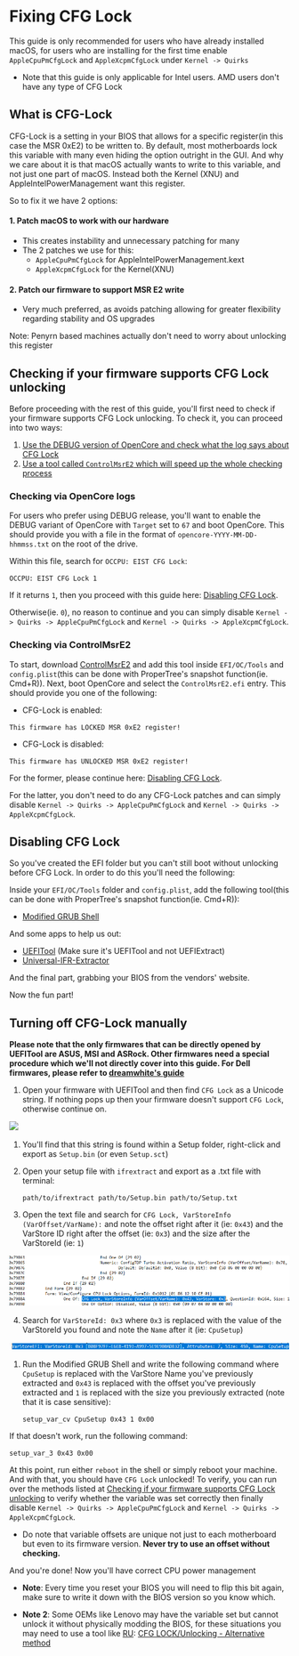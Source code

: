 # Fixing CFG Lock

This guide is only recommended for users who have already installed macOS, for users who are installing for the first time enable `AppleCpuPmCfgLock` and `AppleXcpmCfgLock` under `Kernel -> Quirks`

* Note that this guide is only applicable for Intel users. AMD users don't have any type of CFG Lock

## What is CFG-Lock

CFG-Lock is a setting in your BIOS that allows for a specific register(in this case the MSR 0xE2) to be written to. By default, most motherboards lock this variable with many even hiding the option outright in the GUI. And why we care about it is that macOS actually wants to write to this variable, and not just one part of macOS. Instead both the Kernel (XNU) and AppleIntelPowerManagement want this register.

So to fix it we have 2 options:

#### 1. Patch macOS to work with our hardware

* This creates instability and unnecessary patching for many
* The 2 patches we use for this:
  * `AppleCpuPmCfgLock` for AppleIntelPowerManagement.kext
  * `AppleXcpmCfgLock` for the Kernel(XNU)

#### 2. Patch our firmware to support MSR E2 write

* Very much preferred, as avoids patching allowing for greater flexibility regarding stability and OS upgrades
  
Note: Penyrn based machines actually don't need to worry about unlocking this register

## Checking if your firmware supports CFG Lock unlocking

Before proceeding with the rest of this guide, you'll first need to check if your firmware supports CFG Lock unlocking.
To check it, you can proceed into two ways:

1. [Use the DEBUG version of OpenCore and check what the log says about CFG Lock](#checking-via-opencore-logs)
2. [Use a tool called `ControlMsrE2` which will speed up the whole checking process](#checking-via-ControlMsrE2)

### Checking via OpenCore logs

For users who prefer using DEBUG release, you'll want to enable the DEBUG variant of OpenCore with `Target` set to `67` and boot OpenCore. This should provide you with a file in the format of `opencore-YYYY-MM-DD-hhmmss.txt` on the root of the drive.

Within this file, search for `OCCPU: EIST CFG Lock`:

```
OCCPU: EIST CFG Lock 1
```

If it returns `1`, then you proceed with this guide here: [Disabling CFG Lock](#disabling-cfg-lock).

Otherwise(ie. `0`), no reason to continue and you can simply disable `Kernel -> Quirks -> AppleCpuPmCfgLock` and `Kernel -> Quirks -> AppleXcpmCfgLock`.

### Checking via ControlMsrE2

To start, download [ControlMsrE2](https://github.com/acidanthera/OpenCorePkg/releases) and add this tool inside `EFI/OC/Tools` and `config.plist`(this can be done with ProperTree's snapshot function(ie. Cmd+R)). Next, boot OpenCore and select the `ControlMsrE2.efi` entry. This should provide you one of the following:

* CFG-Lock is enabled:

```
This firmware has LOCKED MSR 0xE2 register!
```

* CFG-Lock is disabled:

```
This firmware has UNLOCKED MSR 0xE2 register!
```

For the former, please continue here: [Disabling CFG Lock](#disabling-cfg-lock).  

For the latter, you don't need to do any CFG-Lock patches and can simply disable `Kernel -> Quirks -> AppleCpuPmCfgLock` and `Kernel -> Quirks -> AppleXcpmCfgLock`.

## Disabling CFG Lock

So you've created the EFI folder but you can't still boot without unlocking before CFG Lock. In order to do this you'll need the following:

Inside your `EFI/OC/Tools` folder and `config.plist`, add the following tool(this can be done with ProperTree's snapshot function(ie. Cmd+R)):

* [Modified GRUB Shell](https://github.com/datasone/grub-mod-setup_var/releases)

And some apps to help us out:

* [UEFITool](https://github.com/LongSoft/UEFITool/releases) (Make sure it's UEFITool and not UEFIExtract)
* [Universal-IFR-Extractor](https://github.com/LongSoft/Universal-IFR-Extractor/releases)

And the final part, grabbing your BIOS from the vendors' website.

Now the fun part!

## Turning off CFG-Lock manually

**Please note that the only firmwares that can be directly opened by UEFITool are ASUS, MSI and ASRock. Other firmwares need a special procedure which we'll not directly cover into this guide. For Dell firmwares, please refer to [dreamwhite's guide](https://github.com/dreamwhite/bios-extraction-guide/tree/master/Dell)**

1. Open your firmware with UEFITool and then find `CFG Lock` as a Unicode string. If nothing pops up then your firmware doesn't support `CFG Lock`, otherwise continue on.

![](../images/extras/msr-lock-md/uefi-tool.png)

1. You'll find that this string is found within a Setup folder, right-click and export as `Setup.bin` (or even `Setup.sct`)
2. Open your setup file with `ifrextract` and export as a .txt file with terminal:

   ```
   path/to/ifrextract path/to/Setup.bin path/to/Setup.txt
   ```

3. Open the text file and search for `CFG Lock, VarStoreInfo (VarOffset/VarName):` and note the offset right after it (ie: `0x43`) and the VarStore ID right after the offset (ie: `0x3`) and the size after the VarStoreId (ie: `1`)

![](../images/extras/msr-lock-md/MSR-Find.png)

4. Search for `VarStoreId: 0x3` where `0x3` is replaced with the value of the VarStoreId you found and note the `Name` after it (ie: `CpuSetup`)

![](../images/extras/msr-lock-md/VarStoreID-Find.png)

1. Run the Modified GRUB Shell and write the following command where `CpuSetup` is replaced with the VarStore Name you've previously extracted and `0x43` is replaced with the offset you've previously extracted and `1` is replaced with the size you previously extracted (note that it is case sensitive):

   ```
   setup_var_cv CpuSetup 0x43 1 0x00
   ```
If that doesn't work, run the following command:
   ```
   setup_var_3 0x43 0x00
   ```

At this point, run either `reboot` in the shell or simply reboot your machine. And with that, you should have `CFG Lock` unlocked! To verify, you can run over the methods listed at [Checking if your firmware supports CFG Lock unlocking](#checking-if-your-firmware-supports-cfg-lock-unlocking) to verify whether the variable was set correctly then finally disable `Kernel -> Quirks -> AppleCpuPmCfgLock` and `Kernel -> Quirks -> AppleXcpmCfgLock`.

* Do note that variable offsets are unique not just to each motherboard but even to its firmware version. **Never try to use an offset without checking.**

And you're done! Now you'll have correct CPU power management

* **Note**: Every time you reset your BIOS you will need to flip this bit again, make sure to write it down with the BIOS version so you know which.

* **Note 2**: Some OEMs like Lenovo may have the variable set but cannot unlock it without physically modding the BIOS, for these situations you may need to use a tool like [RU](http://ruexe.blogspot.com/): [CFG LOCK/Unlocking - Alternative method](https://www.reddit.com/r/hackintosh/comments/hz2rtm/cfg_lockunlocking_alternative_method/)
